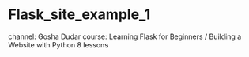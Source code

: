 # Flask_site_example_1
channel: Gosha Dudar  course: Learning Flask for Beginners / Building a Website with Python
8 lessons
